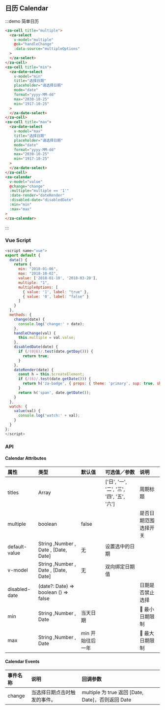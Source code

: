## 日历 Calendar

:::demo 简单日历

```html
<za-cell title="multiple">
  <za-select
    v-model="multiple"
    @ok="handleChange"
    :data-source="multipleOptions"
  >
  </za-select>
</za-cell>
<za-cell title="min">
  <za-date-select
    v-model="min"
    title="选择日期"
    placeholder="请选择日期"
    mode="date"
    format="yyyy-MM-dd"
    max="2030-10-25"
    min="1917-10-25"
  >
  </za-date-select>
</za-cell>
<za-cell title="max">
  <za-date-select
    v-model="max"
    title="选择日期"
    placeholder="请选择日期"
    mode="date"
    format="yyyy-MM-dd"
    max="2030-10-25"
    min="1917-10-25"
  >
  </za-date-select>
</za-cell>
<za-calendar
  v-model="value"
  @change="change"
  :multiple="multiple == '1'"
  :date-render="dateRender"
  :disabled-date="disabledDate"
  :min="min"
  :max="max"
>
</za-calendar>
```

:::

### Vue Script

```javascript
<script name="vue">
export default {
  data() {
    return {
      min: "2018-01-06",
      max: "2018-10-02",
      value: ['2018-01-10', '2018-03-20'],
      multiple: "1",
      multipleOptions: [
        { value: '1', label: "true" },
        { value: '0', label: "false" }
      ]
    }
  },
  methods: {
    change(date) {
      console.log('change:' + date);
    },
    handleChange(val) {
      this.multiple = val.value;
    },
    disabledDate(date) {
      if (/(0|6)/.test(date.getDay())) {
        return true;
      }
    },
    dateRender(date) {
      const h = this.$createElement;
      if (/(6)/.test(date.getDate())) {
        return h('za-badge', { props: { theme: 'primary', sup: true, shape: 'dot' }}, date.getDate());
      }
      return h('span', date.getDate());
    }
  },
  watch: {
    value(val) {
      console.log('watch:' + val);
    }
  }
};
</script>
```

### API

#### Calendar Attributes

| 属性          | 类型                                 | 默认值           | 可选值／参数                               | 说明                 |
| :------------ | :----------------------------------- | :--------------- | :----------------------------------------- | :------------------- |
| titles        | Array                                |                  | ['日', '一', '二', '三', '四', '五', '六'] | 周期标题             |
| multiple      | boolean                              | false            |                                            | 是否日期范围选择开关 |
| default-value | String ,Number , Date , [Date, Date] | 无               | 设置选中的日期                             |
| v-model       | String ,Number , Date , [Date, Date] | 无               | 双向绑定日期值                             |
| disabled-date  | (date?: Date) => boolean () => false |                  |                                            | 日期是否禁止选择     |
| min           | String ,Number , Date                | 当天日期         |                                            |  最小日期限制        |
| max           | String ,Number , Date                | min 开始往后一年 |                                            |  最大日期限制        |

#### Calendar Events

| 事件名称 | 说明                         | 回调参数                                          |
| :------- | :--------------------------- | :------------------------------------------------ |
| change   | 当选择日期点击时触发的事件。 | multiple 为 true 返回 [Date, Date]，否则返回 Date |
